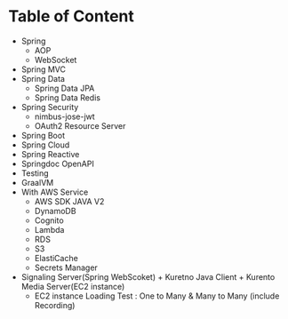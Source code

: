 # Table of Content
- Spring
  - AOP
  - WebSocket
- Spring MVC
- Spring Data
  - Spring Data JPA
  - Spring Data Redis
- Spring Security
  - nimbus-jose-jwt
  - OAuth2 Resource Server
- Spring Boot
- Spring Cloud
- Spring Reactive
- Springdoc OpenAPI
- Testing
- GraalVM
- With AWS Service
  - AWS SDK JAVA V2
  - DynamoDB
  - Cognito
  - Lambda
  - RDS
  - S3
  - ElastiCache
  - Secrets Manager
- Signaling Server(Spring WebScoket) + Kuretno Java Client + Kurento Media Server(EC2 instance)
  -  EC2 instance Loading Test : One to Many & Many to Many (include Recording)
